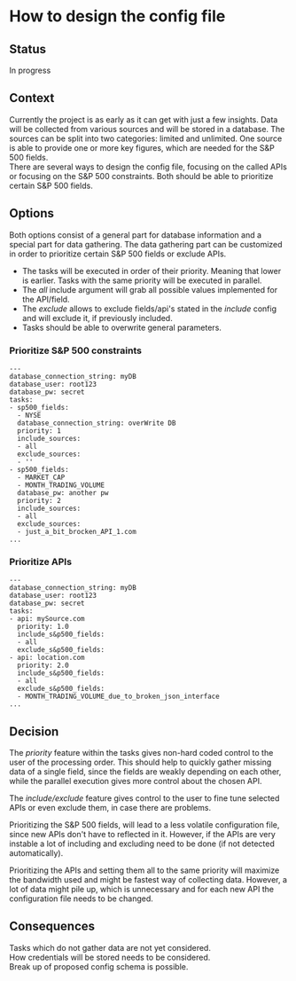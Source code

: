 # How to design the config file

## Status

In progress

## Context

Currently the project is as early as it can get with just a few insights. Data will be collected from various sources and will be stored in a database. The sources can be split into two categories: limited and unlimited. One source is able to provide one or more key figures, which are needed for the S&P 500 fields.</br>
There are several ways to design the config file, focusing on the called APIs or focusing on the S&P 500 constraints. Both should be able to prioritize certain S&P 500 fields.



## Options

Both options consist of a general part for database information and a special part for data gathering. The data gathering part can be customized in order to prioritize certain S&P 500 fields or exclude APIs.</br>
- The tasks will be executed in order of their priority. Meaning that lower is earlier. Tasks with the same priority will be executed in parallel.
- The <i>all</i> include argument will grab all possible values implemented for the API/field.
- The <i>exclude</i> allows to exclude fields/api's stated in the <i>include</i> config and will exclude it, if previously included.
- Tasks should be able to overwrite general parameters.

### Prioritize S&P 500 constraints

```
---
database_connection_string: myDB
database_user: root123
database_pw: secret
tasks:
- sp500_fields:
  - NYSE
  database_connection_string: overWrite DB
  priority: 1
  include_sources:
  - all
  exclude_sources: 
  - ''
- sp500_fields:
  - MARKET_CAP
  - MONTH_TRADING_VOLUME
  database_pw: another pw
  priority: 2
  include_sources:
  - all
  exclude_sources:
  - just_a_bit_brocken_API_1.com
...
```

### Prioritize APIs

```
---
database_connection_string: myDB
database_user: root123
database_pw: secret
tasks:
- api: mySource.com
  priority: 1.0
  include_s&p500_fields:
  - all
  exclude_s&p500_fields:
- api: location.com
  priority: 2.0
  include_s&p500_fields:
  - all
  exclude_s&p500_fields:
  - MONTH_TRADING_VOLUME_due_to_broken_json_interface
...
```


## Decision

The <i>priority</i> feature within the tasks gives non-hard coded control to the user of the processing order. This should help to quickly gather missing data of a single field, since the fields are weakly depending on each other, while the parallel execution gives more control about the chosen API.

The <i>include/exclude</i> feature gives control to the user to fine tune selected APIs or even exclude them, in case there are problems. 

Prioritizing the S&P 500 fields, will lead to a less volatile configuration file, since new APIs don't have to reflected in it. However, if the APIs are very instable a lot of including and excluding need to be done (if not detected automatically).

Prioritizing the APIs and setting them all to the same priority will maximize the bandwidth used and might be fastest way of collecting data. However, a lot of data might pile up, which is unnecessary and for each new API the configuration file needs to be changed.



## Consequences

Tasks which do not gather data are not yet considered.</br>
How credentials will be stored needs to be considered.</br>
Break up of proposed config schema is possible.